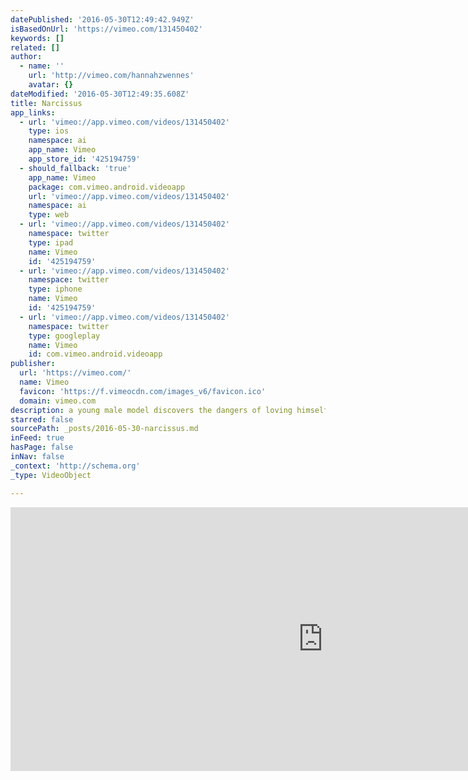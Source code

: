```yaml
---
datePublished: '2016-05-30T12:49:42.949Z'
isBasedOnUrl: 'https://vimeo.com/131450402'
keywords: []
related: []
author:
  - name: ''
    url: 'http://vimeo.com/hannahzwennes'
    avatar: {}
dateModified: '2016-05-30T12:49:35.608Z'
title: Narcissus
app_links:
  - url: 'vimeo://app.vimeo.com/videos/131450402'
    type: ios
    namespace: ai
    app_name: Vimeo
    app_store_id: '425194759'
  - should_fallback: 'true'
    app_name: Vimeo
    package: com.vimeo.android.videoapp
    url: 'vimeo://app.vimeo.com/videos/131450402'
    namespace: ai
    type: web
  - url: 'vimeo://app.vimeo.com/videos/131450402'
    namespace: twitter
    type: ipad
    name: Vimeo
    id: '425194759'
  - url: 'vimeo://app.vimeo.com/videos/131450402'
    namespace: twitter
    type: iphone
    name: Vimeo
    id: '425194759'
  - url: 'vimeo://app.vimeo.com/videos/131450402'
    namespace: twitter
    type: googleplay
    name: Vimeo
    id: com.vimeo.android.videoapp
publisher:
  url: 'https://vimeo.com/'
  name: Vimeo
  favicon: 'https://f.vimeocdn.com/images_v6/favicon.ico'
  domain: vimeo.com
description: a young male model discovers the dangers of loving himself too much. directed by OSKAR KIRK HANSEN
starred: false
sourcePath: _posts/2016-05-30-narcissus.md
inFeed: true
hasPage: false
inNav: false
_context: 'http://schema.org'
_type: VideoObject

---
```

<iframe src="https://cdn.embedly.com/widgets/media.html?src=https%3A%2F%2Fplayer.vimeo.com%2Fvideo%2F131450402&amp;url=https%3A%2F%2Fvimeo.com%2F131450402&amp;image=http%3A%2F%2Fi.vimeocdn.com%2Fvideo%2F523713767_1280.jpg&amp;key=b7d04c9b404c499eba89ee7072e1c4f7&amp;type=text%2Fhtml&amp;schema=vimeo" width="1000" height="422" scrolling="no" frameborder="0" allowfullscreen="" style=""></iframe>